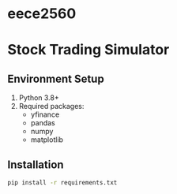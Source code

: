 # eece2560

# Stock Trading Simulator

## Environment Setup
1. Python 3.8+
2. Required packages:
   - yfinance
   - pandas
   - numpy
   - matplotlib
   
## Installation
```bash
pip install -r requirements.txt